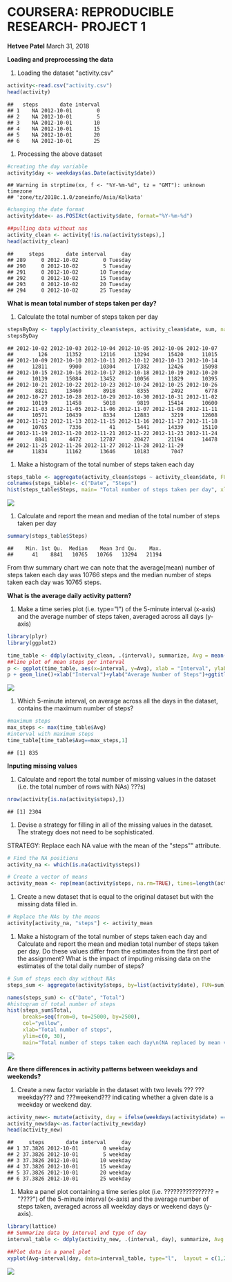 
COURSERA: REPRODUCIBLE RESEARCH- PROJECT 1
==========================================

**Hetvee Patel**
March 31, 2018

**Loading and preprocessing the data**

1.  Loading the dataset "activity.csv"

``` r
activity<-read.csv("activity.csv")
head(activity)
```

    ##   steps       date interval
    ## 1    NA 2012-10-01        0
    ## 2    NA 2012-10-01        5
    ## 3    NA 2012-10-01       10
    ## 4    NA 2012-10-01       15
    ## 5    NA 2012-10-01       20
    ## 6    NA 2012-10-01       25

1.  Processing the above dataset

``` r
#creating the day variable
activity$day <- weekdays(as.Date(activity$date))
```

    ## Warning in strptime(xx, f <- "%Y-%m-%d", tz = "GMT"): unknown timezone
    ## 'zone/tz/2018c.1.0/zoneinfo/Asia/Kolkata'

``` r
#changing the date format
activity$date<- as.POSIXct(activity$date, format="%Y-%m-%d")

##pulling data without nas
activity_clean <- activity[!is.na(activity$steps),]
head(activity_clean)
```

    ##     steps       date interval     day
    ## 289     0 2012-10-02        0 Tuesday
    ## 290     0 2012-10-02        5 Tuesday
    ## 291     0 2012-10-02       10 Tuesday
    ## 292     0 2012-10-02       15 Tuesday
    ## 293     0 2012-10-02       20 Tuesday
    ## 294     0 2012-10-02       25 Tuesday

**What is mean total number of steps taken per day?**

1.  Calculate the total number of steps taken per day

``` r
stepsByDay <- tapply(activity_clean$steps, activity_clean$date, sum, na.rm=TRUE)
stepsByDay
```

    ## 2012-10-02 2012-10-03 2012-10-04 2012-10-05 2012-10-06 2012-10-07 
    ##        126      11352      12116      13294      15420      11015 
    ## 2012-10-09 2012-10-10 2012-10-11 2012-10-12 2012-10-13 2012-10-14 
    ##      12811       9900      10304      17382      12426      15098 
    ## 2012-10-15 2012-10-16 2012-10-17 2012-10-18 2012-10-19 2012-10-20 
    ##      10139      15084      13452      10056      11829      10395 
    ## 2012-10-21 2012-10-22 2012-10-23 2012-10-24 2012-10-25 2012-10-26 
    ##       8821      13460       8918       8355       2492       6778 
    ## 2012-10-27 2012-10-28 2012-10-29 2012-10-30 2012-10-31 2012-11-02 
    ##      10119      11458       5018       9819      15414      10600 
    ## 2012-11-03 2012-11-05 2012-11-06 2012-11-07 2012-11-08 2012-11-11 
    ##      10571      10439       8334      12883       3219      12608 
    ## 2012-11-12 2012-11-13 2012-11-15 2012-11-16 2012-11-17 2012-11-18 
    ##      10765       7336         41       5441      14339      15110 
    ## 2012-11-19 2012-11-20 2012-11-21 2012-11-22 2012-11-23 2012-11-24 
    ##       8841       4472      12787      20427      21194      14478 
    ## 2012-11-25 2012-11-26 2012-11-27 2012-11-28 2012-11-29 
    ##      11834      11162      13646      10183       7047

1.  Make a histogram of the total number of steps taken each day

``` r
steps_table <- aggregate(activity_clean$steps ~ activity_clean$date, FUN=sum, )
colnames(steps_table)<- c("Date", "Steps")
hist(steps_table$Steps, main= "Total number of steps taken per day", xlab="Steps", col="red")
```

![](Reproducible_research_files/figure-markdown_github/unnamed-chunk-4-1.png)

1.  Calculate and report the mean and median of the total number of steps taken per day

``` r
summary(steps_table$Steps)
```

    ##    Min. 1st Qu.  Median    Mean 3rd Qu.    Max. 
    ##      41    8841   10765   10766   13294   21194

From thw summary chart we can note that the average(mean) number of steps taken each day was 10766 steps and the median number of steps taken each day was 10765 steps.

**What is the average daily activity pattern?**

1.  Make a time series plot (i.e. type="l") of the 5-minute interval (x-axis) and the average number of steps taken, averaged across all days (y-axis)

``` r
library(plyr)
library(ggplot2)

time_table <- ddply(activity_clean, .(interval), summarize, Avg = mean(steps))
##line plot of mean steps per interval
p <- ggplot(time_table, aes(x=interval, y=Avg), xlab = "Interval", ylab="Average Number of Steps")
p + geom_line()+xlab("Interval")+ylab("Average Number of Steps")+ggtitle("Mean Steps per Interval")
```

![](Reproducible_research_files/figure-markdown_github/unnamed-chunk-6-1.png)

1.  Which 5-minute interval, on average across all the days in the dataset, contains the maximum number of steps?

``` r
#maximum steps
max_steps <- max(time_table$Avg)
#interval with maximum steps
time_table[time_table$Avg==max_steps,1]
```

    ## [1] 835

**Inputing missing values**

1.  Calculate and report the total number of missing values in the dataset (i.e. the total number of rows with NAs)
    ???s)

``` r
nrow(activity[is.na(activity$steps),])
```

    ## [1] 2304

1.  Devise a strategy for filling in all of the missing values in the dataset. The strategy does not need to be sophisticated.

STRATEGY: Replace each NA value with the mean of the "steps"" attribute.

``` r
# Find the NA positions
activity_na <- which(is.na(activity$steps))

# Create a vector of means
activity_mean <- rep(mean(activity$steps, na.rm=TRUE), times=length(activity_na))
```

1.  Create a new dataset that is equal to the original dataset but with the missing data filled in.

``` r
# Replace the NAs by the means
activity[activity_na, "steps"] <- activity_mean
```

1.  Make a histogram of the total number of steps taken each day and Calculate and report the mean and median total number of steps taken per day. Do these values differ from the estimates from the first part of the assignment? What is the impact of imputing missing data on the estimates of the total daily number of steps?

``` r
# Sum of steps each day without NAs
steps_sum <- aggregate(activity$steps, by=list(activity$date), FUN=sum)

names(steps_sum) <- c("Date", "Total")
#histogram of total number of steps
hist(steps_sum$Total, 
     breaks=seq(from=0, to=25000, by=2500),
     col="yellow", 
     xlab="Total number of steps", 
     ylim=c(0, 30), 
     main="Total number of steps taken each day\n(NA replaced by mean value)")
```

![](Reproducible_research_files/figure-markdown_github/unnamed-chunk-11-1.png)

**Are there differences in activity patterns between weekdays and weekends?**

1.  Create a new factor variable in the dataset with two levels ??? ???weekday??? and ???weekend??? indicating whether a given date is a weekday or weekend day.

``` r
activity_new<- mutate(activity, day = ifelse(weekdays(activity$date) == "Saturday" | weekdays(activity$date) == "Sunday", "weekend", "weekday"))
activity_new$day<-as.factor(activity_new$day)
head(activity_new)
```

    ##     steps       date interval     day
    ## 1 37.3826 2012-10-01        0 weekday
    ## 2 37.3826 2012-10-01        5 weekday
    ## 3 37.3826 2012-10-01       10 weekday
    ## 4 37.3826 2012-10-01       15 weekday
    ## 5 37.3826 2012-10-01       20 weekday
    ## 6 37.3826 2012-10-01       25 weekday

1.  Make a panel plot containing a time series plot (i.e. ???????????????? = "????") of the 5-minute interval (x-axis) and the average number of steps taken, averaged across all weekday days or weekend days (y-axis).

``` r
library(lattice)
## Summarize data by interval and type of day
interval_table <- ddply(activity_new, .(interval, day), summarize, Avg = mean(steps))

##Plot data in a panel plot
xyplot(Avg~interval|day, data=interval_table, type="l",  layout = c(1,2), main="Average Steps per Interval Based on Type of Day", ylab="Average Number of Steps", xlab="Interval")
```

![](Reproducible_research_files/figure-markdown_github/unnamed-chunk-13-1.png)
